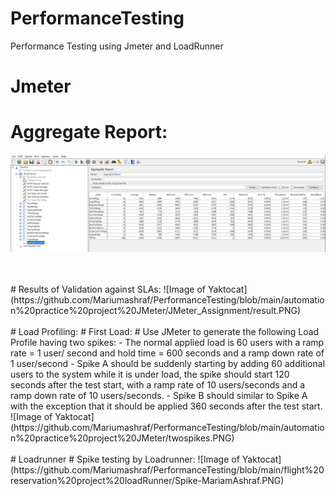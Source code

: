 # PerformanceTesting
Performance Testing using Jmeter and LoadRunner
<br/>
# Jmeter
# Aggregate Report:
![Image of Yaktocat](https://github.com/Mariumashraf/PerformanceTesting/blob/main/automation%20practice%20project%20JMeter/JMeter_Assignment/aggregate%20report.PNG)

<br/>
<br/>
# Results of Validation against SLAs:
![Image of Yaktocat](https://github.com/Mariumashraf/PerformanceTesting/blob/main/automation%20practice%20project%20JMeter/JMeter_Assignment/result.PNG)

<br/>
<br/>
# Load Profiling:
# First Load:
# Use JMeter to generate the following Load Profile having two spikes:
- The normal applied load is 60 users with a ramp rate = 1 user/ second and hold time = 600 seconds and a ramp down rate of 1 user/second
- Spike A should be suddenly starting by adding 60 additional users to the system while it is under load, the spike should start 120 seconds after the test start, with a ramp rate of 10 users/seconds and a ramp down rate of 10 users/seconds.
- Spike B should similar to Spike A with the exception that it should be applied 360 seconds after the test start.
<br/>
![Image of Yaktocat](https://github.com/Mariumashraf/PerformanceTesting/blob/main/automation%20practice%20project%20JMeter/twospikes.PNG)

<br/>
<br/>
# Loadrunner
# Spike testing by Loadrunner:
![Image of Yaktocat](https://github.com/Mariumashraf/PerformanceTesting/blob/main/flight%20reservation%20project%20loadRunner/Spike-MariamAshraf.PNG)


